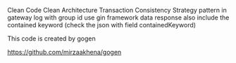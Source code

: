 Clean Code
Clean Architecture
Transaction
Consistency
Strategy pattern in gateway
log with group id
use gin framework
data response also include the contained keyword (check the json with field containedKeyword)

This code is created by gogen

https://github.com/mirzaakhena/gogen
